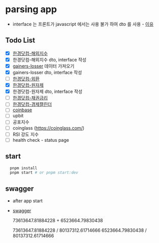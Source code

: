 # parsing app

- interface 는 프론트가 javascript 에서는 사용 불가 하여 dto 를 사용 - [이유](https://docs.nestjs.com/controllers#request-payloads)

## Todo List

- [x] [한경닷컴-해외지수](https://datacenter.hankyung.com/major-indices)
- [x] 한경닷컴-해외지수 dto, interface 작성
- [x] [gainers-losser]() 데이터 가져오기
- [x] gainers-losser dto, interface 작성
- [ ] [한경닷컴-외환](https://datacenter.hankyung.com/currencies)
- [x] [한경닷컴-원자제](https://datacenter.hankyung.com/commodities)
- [x] 한경닷컴-원자제 dto, interface 작성
- [ ] [한경닷컴-채권금리](https://datacenter.hankyung.com/rates-bonds)
- [ ] [한경닷컴-경제캘린더](https://datacenter.hankyung.com/economic-calendar)
- [ ] [coinbase](https://www.coinbase.com/converter)
- [ ] upbit
- [ ] 공포지수
- [ ] coinglass (https://coinglass.com/)
- [ ] RSI 강도 지수
- [ ] health check - status page

## start

```bash
  pnpm install
  pnpm start # or pnpm start:dev
```

## swagger

- after app start
- [swagger](http://localhost:3000/api)

  73613647.81884228 + 6523664.79830438

  73613647.81884228 / 80137312.61714666
  6523664.79830438 / 80137312.61714666
